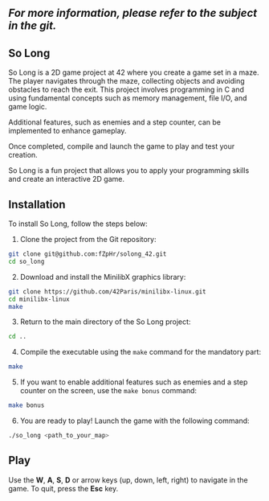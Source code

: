 ## *For more information, please refer to the subject in the git.*
## So Long

So Long is a 2D game project at 42 where you create a game set in a maze. The player navigates through the maze, collecting objects and avoiding obstacles to reach the exit. This project involves programming in C and using fundamental concepts such as memory management, file I/O, and game logic.

Additional features, such as enemies and a step counter, can be implemented to enhance gameplay.

Once completed, compile and launch the game to play and test your creation.

So Long is a fun project that allows you to apply your programming skills and create an interactive 2D game.
## Installation

To install So Long, follow the steps below:

1. Clone the project from the Git repository:
```bash
git clone git@github.com:fZpHr/solong_42.git
cd so_long
```

2. Download and install the MinilibX graphics library:
```bash
git clone https://github.com/42Paris/minilibx-linux.git
cd minilibx-linux
make
```

3. Return to the main directory of the So Long project:
```bash
cd ..
```

4. Compile the executable using the `make` command for the mandatory part:
```bash
make
```

5. If you want to enable additional features such as enemies and a step counter on the screen, use the `make bonus` command:
```bash
make bonus
```

6. You are ready to play! Launch the game with the following command:
```bash
./so_long <path_to_your_map>
```

## Play

Use the **W**, **A**, **S**, **D** or arrow keys (up, down, left, right) to navigate in the game. To quit, press the **Esc** key.

